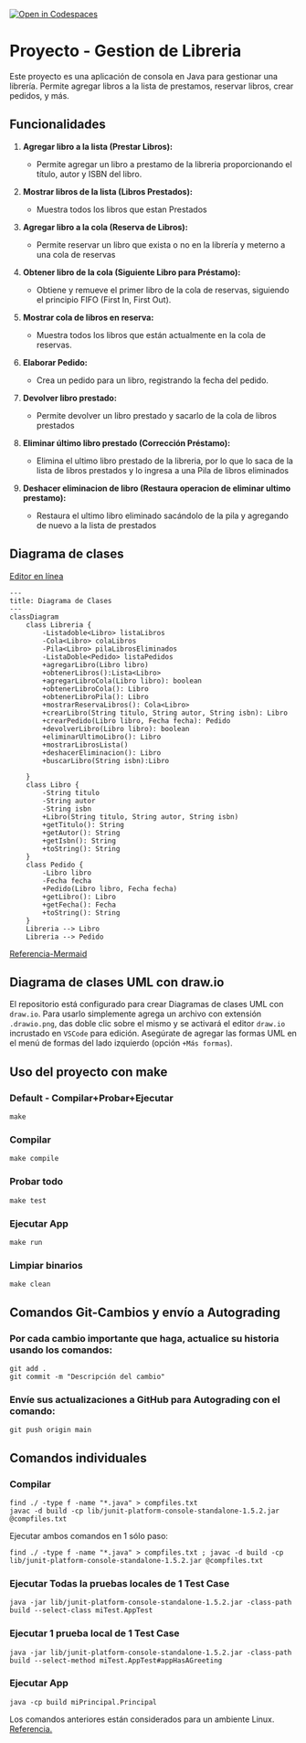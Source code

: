 [![Open in Codespaces](https://classroom.github.com/assets/launch-codespace-2972f46106e565e64193e422d61a12cf1da4916b45550586e14ef0a7c637dd04.svg)](https://classroom.github.com/open-in-codespaces?assignment_repo_id=21292146)
# Proyecto - Gestion de Libreria

Este proyecto es una aplicación de consola en Java para gestionar una librería. Permite agregar libros a la lista de prestamos, reservar libros, crear pedidos, y más.

## Funcionalidades

1. **Agregar libro a la lista (Prestar Libros):**
   - Permite agregar un libro a prestamo de la libreria proporcionando el título, autor y ISBN del libro.

2. **Mostrar libros de la lista (Libros Prestados):**
   - Muestra todos los libros que estan Prestados

3. **Agregar libro a la cola (Reserva de Libros):**
   - Permite reservar un libro que exista o no en  la librería y meterno a una cola de reservas

4. **Obtener libro de la cola (Siguiente Libro para Préstamo):**
   - Obtiene y remueve el primer libro de la cola de reservas, siguiendo el principio FIFO (First In, First Out).

5. **Mostrar cola de libros en reserva:**
   - Muestra todos los libros que están actualmente en la cola de reservas.

6. **Elaborar Pedido:**
   - Crea un pedido para un libro, registrando la fecha del pedido.

7. **Devolver libro prestado:**
   - Permite devolver un libro prestado y sacarlo de la cola de libros prestados

8. **Eliminar último libro prestado (Corrección Préstamo):**
   - Elimina el ultimo libro prestado de la libreria, por lo que lo saca de la lista de libros prestados 
   y lo ingresa a una Pila de libros eliminados

9. **Deshacer eliminacion de libro (Restaura operacion de eliminar ultimo prestamo):**
   - Restaura el ultimo libro eliminado sacándolo de la pila y agregando de nuevo a la lista de prestados

## Diagrama de clases
[Editor en línea](https://mermaid.live/)
```mermaid
---
title: Diagrama de Clases
---
classDiagram
    class Libreria {
        -Listadoble<Libro> listaLibros
        -Cola<Libro> colaLibros
        -Pila<Libro> pilaLibrosEliminados
        -ListaDoble<Pedido> listaPedidos
        +agregarLibro(Libro libro)
        +obtenerLibros():Lista<Libro>
        +agregarLibroCola(Libro libro): boolean
        +obtenerLibroCola(): Libro
        +obtenerLibroPila(): Libro
        +mostrarReservaLibros(): Cola<Libro>
        +crearLibro(String titulo, String autor, String isbn): Libro
        +crearPedido(Libro libro, Fecha fecha): Pedido
        +devolverLibro(Libro libro): boolean
        +eliminarUltimoLibro(): Libro
        +mostrarLibrosLista()
        +deshacerEliminacion(): Libro
        +buscarLibro(String isbn):Libro
        
    }
    class Libro {
        -String titulo
        -String autor
        -String isbn
        +Libro(String titulo, String autor, String isbn)
        +getTitulo(): String
        +getAutor(): String
        +getIsbn(): String
        +toString(): String
    }
    class Pedido {
        -Libro libro
        -Fecha fecha
        +Pedido(Libro libro, Fecha fecha)
        +getLibro(): Libro
        +getFecha(): Fecha
        +toString(): String
    }
    Libreria --> Libro
    Libreria --> Pedido
```
[Referencia-Mermaid](https://mermaid.js.org/syntax/classDiagram.html)

## Diagrama de clases UML con draw.io
El repositorio está configurado para crear Diagramas de clases UML con ```draw.io```. Para usarlo simplemente agrega un archivo con extensión ```.drawio.png```, das doble clic sobre el mismo y se activará el editor ```draw.io``` incrustado en ```VSCode``` para edición. Asegúrate de agregar las formas UML en el menú de formas del lado izquierdo (opción ```+Más formas```).

## Uso del proyecto con make

### Default - Compilar+Probar+Ejecutar
```
make
```
### Compilar
```
make compile
```
### Probar todo
```
make test
```
### Ejecutar App
```
make run
```
### Limpiar binarios
```
make clean
```
## Comandos Git-Cambios y envío a Autograding

### Por cada cambio importante que haga, actualice su historia usando los comandos:
```
git add .
git commit -m "Descripción del cambio"
```
### Envíe sus actualizaciones a GitHub para Autograding con el comando:
```
git push origin main
```
## Comandos individuales
### Compilar

```
find ./ -type f -name "*.java" > compfiles.txt
javac -d build -cp lib/junit-platform-console-standalone-1.5.2.jar @compfiles.txt
```
Ejecutar ambos comandos en 1 sólo paso:

```
find ./ -type f -name "*.java" > compfiles.txt ; javac -d build -cp lib/junit-platform-console-standalone-1.5.2.jar @compfiles.txt
```


### Ejecutar Todas la pruebas locales de 1 Test Case

```
java -jar lib/junit-platform-console-standalone-1.5.2.jar -class-path build --select-class miTest.AppTest
```
### Ejecutar 1 prueba local de 1 Test Case

```
java -jar lib/junit-platform-console-standalone-1.5.2.jar -class-path build --select-method miTest.AppTest#appHasAGreeting
```
### Ejecutar App
```
java -cp build miPrincipal.Principal
```
Los comandos anteriores están considerados para un ambiente Linux. [Referencia.](https://www.baeldung.com/junit-run-from-command-line)
